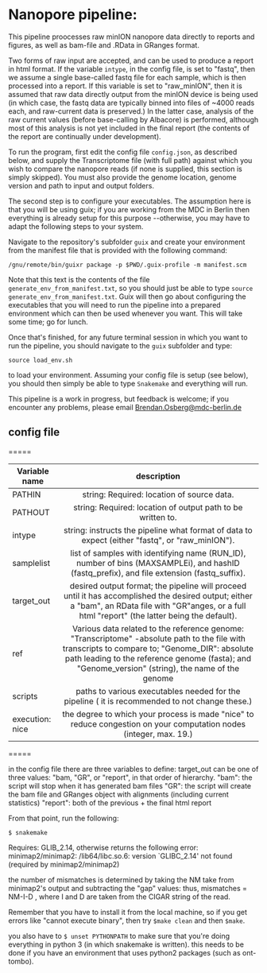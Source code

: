 # Nanopore pipeline:

This pipeline proocesses raw minION nanopore data directly to reports and 
figures, as well as bam-file and .RData in GRanges format.

Two forms of raw input are accepted, and can be used to produce a report in
html format.  If the variable `intype`, in the config file, is set to "fastq",
then we assume a single base-called fastq file for each sample, which is then
processed into a report. If this variable is set to "raw_minION", then it is
assumed that raw data directly output from the minION device is being used (in
which case, the fastq data are typically binned into files of ~4000 reads each,
and raw-current data is preserved.) In the latter case, analysis of the raw
current values (before base-calling by Albacore) is performed, although most of
this analysis is not yet included in the final report (the contents of the
report are continually under development).

To run the program, first edit the config file `config.json`, as described
below, and supply the Transcriptome file (with full path) against which you
wish to compare the nanopore reads (if none is supplied, this section is simply
skipped). You must also provide  the genome location, genome version and path
to input and output folders.

The second step is to configure your executables. The assumption here is that
you will be using guix; if you are working from the MDC in Berlin then
everything is already setup for this purpose --otherwise, you may have to adapt
the following steps to your system. 

Navigate to the repository's subfolder `guix` and create your environment from
the manifest file that is provided with the following command:

`/gnu/remote/bin/guixr package -p $PWD/.guix-profile -m manifest.scm` 

Note that this text is the contents of the file
`generate_env_from_manifest.txt`, so you should just be able to type `source
generate_env_from_manifest.txt`. Guix will then go about configuring the
executables that you will need to run the pipeline into a prepared environment
which can then be used whenever you want. This will take some time; go for
lunch.  

Once that's finished, for any future terminal session in which you want to run
the pipeline, you should navigate to the `guix` subfolder and type: 

`source load_env.sh` 

to load your environment. Assuming your config file is setup (see below), you
should then simply be able to type `Snakemake` and everything will run. 

This pipeline is a work in progress, but feedback is welcome; if you encounter
any problems, please email Brendan.Osberg@mdc-berlin.de

## config file 

=====

| Variable name | description |
| ------------- |:-----------:|
| PATHIN        | string: Required: location of source data. 
| PATHOUT       | string: Required: location of output path to be written to. 
| intype        | string: instructs the pipeline what format of data to expect (either "fastq", or "raw_minION").
| samplelist    | list of samples with identifying name (RUN_ID), number of bins (MAXSAMPLEi), and hashID (fastq_prefix), and file extension (fastq_suffix).
| target_out | desired output format; the pipeline will proceed until it has accomplished the desired output; either a "bam", an RData file with "GR"anges, or a full html "report" (the latter being the default).
| ref        | Various data related to the reference genome: "Transcriptome" -absolute path to the file with transcripts to compare to; "Genome_DIR": absolute path leading to the reference genome (fasta); and "Genome_version" (string), the name of the genome
| scripts   | paths to various executables needed for the pipeline ( it is recommended to not change these.)
| execution: nice | the degree to which your process is made "nice" to reduce congestion on your computation nodes (integer, max. 19.)


=====

in the config file there are three variables to define:
target_out can be one of three values: "bam, "GR", or "report", in that order of hierarchy.
"bam": the script will stop when it has generated bam files
"GR": the script will create the bam file and GRanges object with alignments (including current statistics)
"report": both of the previous + the final html report 

From that point, run the following:

`$ snakemake `  

Requires: GLIB_2.14, otherwise returns the following error:
minimap2/minimap2: /lib64/libc.so.6: version `GLIBC_2.14' not found (required by minimap2/minimap2)

the number of mismatches is determined by taking the NM take from minimap2's output and subtracting the "gap" values: thus, mismatches = NM-I-D  , where I and D are taken from the CIGAR string of the read.

Remember that you have to install it from the local machine, so if you get errors like "cannot execute binary", then try `$make clean` and then `$make`.

you also have to `$ unset PYTHONPATH` to make sure that you're doing everything in python 3 (in which snakemake is written). this needs to be done if you have an environment that uses python2 packages (such as ont-tombo).


